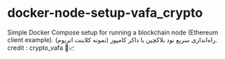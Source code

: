 # docker-node-setup-vafa_crypto
Simple Docker Compose setup for running a blockchain node (Ethereum client example). راه‌اندازی سریع نود بلاکچین با داکر کامپوز (نمونه کلاینت اتریوم). credit : crypto_vafa 🚀📈
